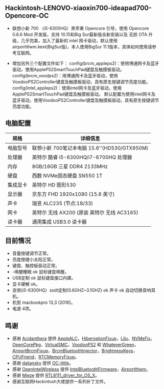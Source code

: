 ## Hackintosh-LENOVO-xiaoxin700-ideapad700-Opencore-OC

- 联想小新 700 （i5-6300HQ）黑苹果 Opencore 引导，使用 Opencore 0.6.6 Mod 开发版，支持 10.15和Big Sur最新版全新安装以及 无损 OTA 升级，几乎完美，加入了最新的 intel 网卡驱动，默认使用 airportitlwm.kext(BigSur版)，本人使用BigSur 11.1版本，具体如何使用请参考互联网。

- 增加另外三个配置文件如下：
  config(brcm_appleps2)：使用博通网卡及蓝牙驱动，使用ApplePS2SmartTouchPad键盘及触摸板驱动。
  config(brcm_voodps2)：用博通网卡及蓝牙驱动，使用VoodooPS2Controller键盘及触摸板驱动，具有原生按键调节亮度功能。
  config(intel_appleps2)：使用intel网卡及蓝牙驱动，使用ApplePS2SmartTouchPad键盘及触摸板驱动。
  默认配置为使用intel网卡及蓝牙驱动，使用VoodooPS2Controller键盘及触摸板驱动，具有原生按键调节亮度功能。
  
## 电脑配置

| 规格     | 详细信息                                     |
| -------- | ---------------------------------------- |
| 电脑型号 | 联想小新 700笔记本电脑 15.6''(HD530/GTX950M)             |
| 处理器   | 英特尔 酷睿 i5-6300HQ/i7-6700HQ 处理器             |
| 内存     | 8GB/16GB 三星 DDR4 2133MHz                 |
| 硬盘     | 西数 NVMe固态硬盘 SN550 1T                  |
| 集成显卡 | 英特尔 HD 图形530                            |
| 显示器   | 京东方 FHD 1920x1080 (15.6 英寸) |
| 声卡     | 瑞昱 ALC235 (节点:18/33)                     |
| 网卡     | 英特尔 无线 AX200 (原装 英特尔 无线 AC3165)       |
| 读卡器   | 通用集成 USB3.0 读卡器                      |

## 目前情况

- 音量按键调节正常。
- 亮度按键小太阳正常。
- 键盘、触控板驱动正常。
- -唤醒睡眠 ok 鼠标键盘唤醒。
- USB定制 ok 鼠标键盘接口内建。
- 显卡硬解 ok。
- 变频(i5-6300HQ）ssdt定制(0.6GHZ~3.1GHZ) ok 声卡 ok 自动切换音响耳机。
- 机型 macbookpro 13,3 (2016)。
- 电源 4项。

## 鸣谢

- 感谢 [Acidanthera](https://github.com/acidanthera) 提供 [AppleALC](https://github.com/acidanthera/AppleALC)，[HibernationFixup](https://github.com/acidanthera/HibernationFixup)，[Lilu](https://github.com/acidanthera/Lilu)，[NVMeFix](https://github.com/acidanthera/NVMeFix)，[OpenCorePkg](https://github.com/acidanthera/OpenCorePkg)，[VirtualSMC](https://github.com/acidanthera/VirtualSMC)，[VoodooPS2](https://github.com/acidanthera/VoodooPS2) 和 [WhateverGreen](https://github.com/acidanthera/WhateverGreen)，[AirportBrcmFixup](https://github.com/acidanthera/AirportBrcmFixup)，[BrcmBluetoothInjector](https://github.com/acidanthera/BrcmBluetoothInjector)，[BrightnessKeys](https://github.com/acidanthera/BrightnessKeys)，[CPUFriend](https://github.com/acidanthera/CPUFriend)，[RTCMemoryFixup](https://github.com/acidanthera/RTCMemoryFixup)。
- 感谢 [daliansky](https://github.com/daliansky) 提供 [OC-little](https://github.com/daliansky/OC-little)。
- 感谢 [OpenIntelWireless](https://github.com/OpenIntelWireless) 提供 [IntelBluetoothFirmware](https://github.com/OpenIntelWireless/IntelBluetoothFirmware)，[AirportItlwm](https://github.com/OpenIntelWireless/itlwm)。
- 感谢 [Mieze](https://github.com/Mieze) 提供 [RTL8111_driver_for_OS_X](https://github.com/Mieze/RTL8111_driver_for_OS_X)。
- 感谢互联网Hackintosh大佬提供一系列补丁文件。